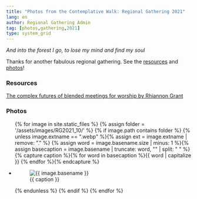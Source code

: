 ```yaml
---
title: "Photos from the Contemplative Walk: Regional Gathering 2021"
lang: en
author: Regional Gathering Admin
tag: [photos,gathering,2021]
type: system_grid
---
```

_And into the forest I go, to lose my mind and find my soul_

Thanks for another fabulous regional gathering. See the [resources](#resources) and [photos](#photos)!

### Resources
[The complex futures of blended meetings for worship by Rhiannon Grant](https://brigidfoxandbuddha.wordpress.com/2021/10/16/the-complex-futures-of-blended-meetings-for-worship/?fbclid=IwAR36A3GN2AGnYx0dP10mDdJmNTKY5qqfw_cBATzLBo0KQI3vlX3-ml5RlFo)

### Photos<span class="stanchor"><a name="photos"> </a></span>
<div class="gallery"><ul class="gallery__list">
{% for image in site.static_files %}
    {% assign folder = '/assets/images/RG2021_10/' %}
    {% if image.path contains folder  %}
{% unless image.extname == ".webp" %}{% assign ext = image.extname | remove: "." %}
{% assign word = image.basename.size | minus: 1 %}{% assign basecaption = image.basename | truncate: word, "" | split: " " %}
  {% capture caption %}{% for word in basecaption %}{{ word | capitalize }} {% endfor %}{% endcapture %}
 <li>
   <figure>
     <picture>
       <source srcset="{{ folder }}{{ image.basename }}.webp" type="image/webp"> 
       <source srcset="{{ folder }}{{ image.basename }}.{{ ext }}" type="image/{{ ext }}">
       <img src="{{ folder }}{{ image.basename }}.webp" alt="{{ image.basename }}">
     </picture>
     <figcaption>{{ caption }}</figcaption>
   </figure>
</li>
  {% endunless %}
  {% endif %}
{% endfor %}
</ul></div>
